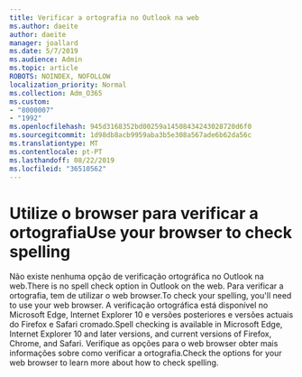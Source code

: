 ```yaml
---
title: Verificar a ortografia no Outlook na web
ms.author: daeite
author: daeite
manager: joallard
ms.date: 5/7/2019
ms.audience: Admin
ms.topic: article
ROBOTS: NOINDEX, NOFOLLOW
localization_priority: Normal
ms.collection: Adm_O365
ms.custom:
- "8000007"
- "1992"
ms.openlocfilehash: 945d3168352bd00259a14508434243028720d6f0
ms.sourcegitcommit: 1d98db8acb9959aba3b5e308a567ade6b62da56c
ms.translationtype: MT
ms.contentlocale: pt-PT
ms.lasthandoff: 08/22/2019
ms.locfileid: "36510562"
---
```

# <a name="use-your-browser-to-check-spelling"></a><span data-ttu-id="ae08b-102">Utilize o browser para verificar a ortografia</span><span class="sxs-lookup"><span data-stu-id="ae08b-102">Use your browser to check spelling</span></span>

<span data-ttu-id="ae08b-103">Não existe nenhuma opção de verificação ortográfica no Outlook na web.</span><span class="sxs-lookup"><span data-stu-id="ae08b-103">There is no spell check option in Outlook on the web.</span></span> <span data-ttu-id="ae08b-104">Para verificar a ortografia, tem de utilizar o web browser.</span><span class="sxs-lookup"><span data-stu-id="ae08b-104">To check your spelling, you'll need to use your web browser.</span></span> <span data-ttu-id="ae08b-105">A verificação ortográfica está disponível no Microsoft Edge, Internet Explorer 10 e versões posteriores e versões actuais do Firefox e Safari cromado.</span><span class="sxs-lookup"><span data-stu-id="ae08b-105">Spell checking is available in Microsoft Edge, Internet Explorer 10 and later versions, and current versions of Firefox, Chrome, and Safari.</span></span> <span data-ttu-id="ae08b-106">Verifique as opções para o web browser obter mais informações sobre como verificar a ortografia.</span><span class="sxs-lookup"><span data-stu-id="ae08b-106">Check the options for your web browser to learn more about how to check spelling.</span></span>